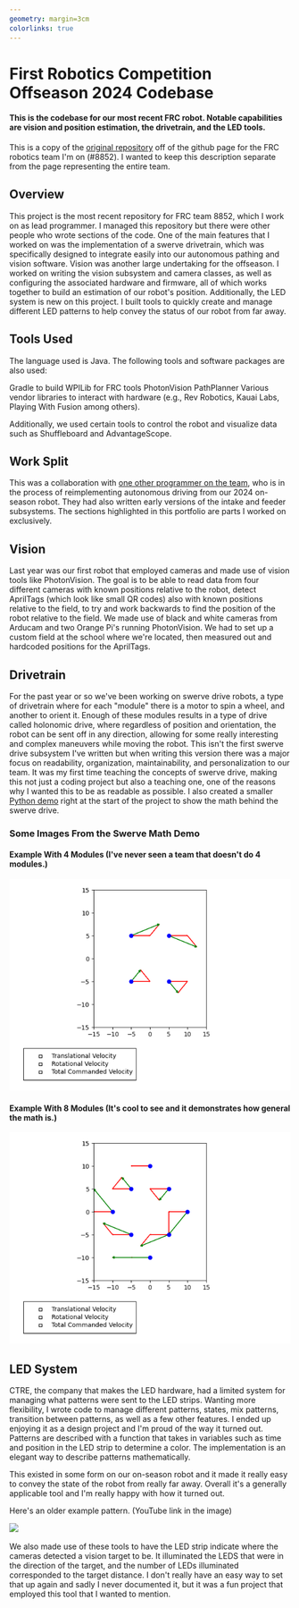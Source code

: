 ```yaml
---
geometry: margin=3cm
colorlinks: true
---
```


# First Robotics Competition Offseason 2024 Codebase

#### This is the codebase for our most recent FRC robot. Notable capabilities are vision and position estimation, the drivetrain, and the LED tools.

This is a copy of the [original repository](https://github.com/Drew-Robotics/offseason-2024) off of the github page for the FRC robotics team I'm on (#8852). I wanted to keep this description separate from the page representing the entire team.

## Overview

This project is the most recent repository for FRC team 8852, which I work on as lead programmer. I managed this repository but there were other people who wrote sections of the code. One of the main features that I worked on was the implementation of a swerve drivetrain, which was specifically designed to integrate easily into our autonomous pathing and vision software. Vision was another large undertaking for the offseason. I worked on writing the vision subsystem and camera classes, as well as configuring the associated hardware and firmware, all of which works together to build an estimation of our robot's position. Additionally, the LED system is new on this project. I built tools to quickly create and manage different LED patterns to help convey the status of our robot from far away. 

## Tools Used

The language used is Java. The following tools and software packages are also used:

Gradle to build
WPILib for FRC tools
PhotonVision
PathPlanner
Various vendor libraries to interact with hardware (e.g., Rev Robotics, Kauai Labs, Playing With Fusion among others). 

Additionally, we used certain tools to control the robot and visualize data such as Shuffleboard and AdvantageScope.

## Work Split

This was a collaboration with [one other programmer on the team](https://github.com/Pickles888), who is in the process of reimplementing autonomous driving from our 2024 on-season robot. They had also written early versions of the intake and feeder subsystems. The sections highlighted in this portfolio are parts I worked on exclusively.

## Vision

Last year was our first robot that employed cameras and made use of vision tools like PhotonVision. The goal is to be able to read data from four different cameras with known positions relative to the robot, detect AprilTags (which look like small QR codes) also with known positions relative to the field, to try and work backwards to find the position of the robot relative to the field. We made use of black and white cameras from Arducam and two Orange Pi's running PhotonVision. We had to set up a custom field at the school where we're located, then measured out and hardcoded positions for the AprilTags.

## Drivetrain

For the past year or so we've been working on swerve drive robots, a type of drivetrain where for each "module" there is a motor to spin a wheel, and another to orient it. Enough of these modules results in a type of drive called holonomic drive, where regardless of position and orientation, the robot can be sent off in any direction, allowing for some really interesting and complex maneuvers while moving the robot. This isn't the first swerve drive subsystem I've written but when writing this version there was a major focus on readability, organization, maintainability, and personalization to our team. It was my first time teaching the concepts of swerve drive, making this not just a coding project but also a teaching one, one of the reasons why I wanted this to be as readable as possible. I also created a smaller [Python demo](https://github.com/njbizzle/SwerveDriveDemo) right at the start of the project to show the math behind the swerve drive.

### Some Images From the Swerve Math Demo

#### Example With 4 Modules (I've never seen a team that doesn't do 4 modules.)
![](pictures/Figure_1.png)

#### Example With 8 Modules (It's cool to see and it demonstrates how general the math is.)
![](pictures/Figure_3.png)

## LED System

CTRE, the company that makes the LED hardware, had a limited system for managing what patterns were sent to the LED strips. Wanting more flexibility, I wrote code to manage different patterns, states, mix patterns, transition between patterns, as well as a few other features. I ended up enjoying it as a design project and I'm proud of the way it turned out. Patterns are described with a function that takes in variables such as time and position in the LED strip to determine a color. The implementation is an elegant way to describe patterns mathematically.

This existed in some form on our on-season robot and it made it really easy to convey the state of the robot from really far away. Overall it's a generally applicable tool and I'm really happy with how it turned out.

Here's an older example pattern. (YouTube link in the image)

[![](https://img.youtube.com/vi/YQFC4AxMUEw/0.jpg)](https://www.youtube.com/watch?v=YQFC4AxMUEw)

We also made use of these tools to have the LED strip indicate where the cameras detected a vision target to be. It illuminated the LEDS that were in the direction of the target, and the number of LEDs illuminated corresponded to the target distance. I don't really have an easy way to set that up again and sadly I never documented it, but it was a fun project that employed this tool that I wanted to mention.
